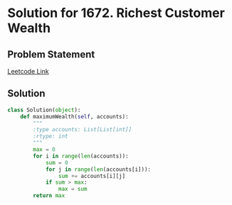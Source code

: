 # Solution for 1672. Richest Customer Wealth

## Problem Statement

[Leetcode Link](https://leetcode.com/problems/richest-customer-wealth/)

## Solution

```python
class Solution(object):
    def maximumWealth(self, accounts):
        """
        :type accounts: List[List[int]]
        :rtype: int
        """
        max = 0
        for i in range(len(accounts)):
            sum = 0
            for j in range(len(accounts[i])):
                sum += accounts[i][j]
            if sum > max:
                max = sum
        return max
        